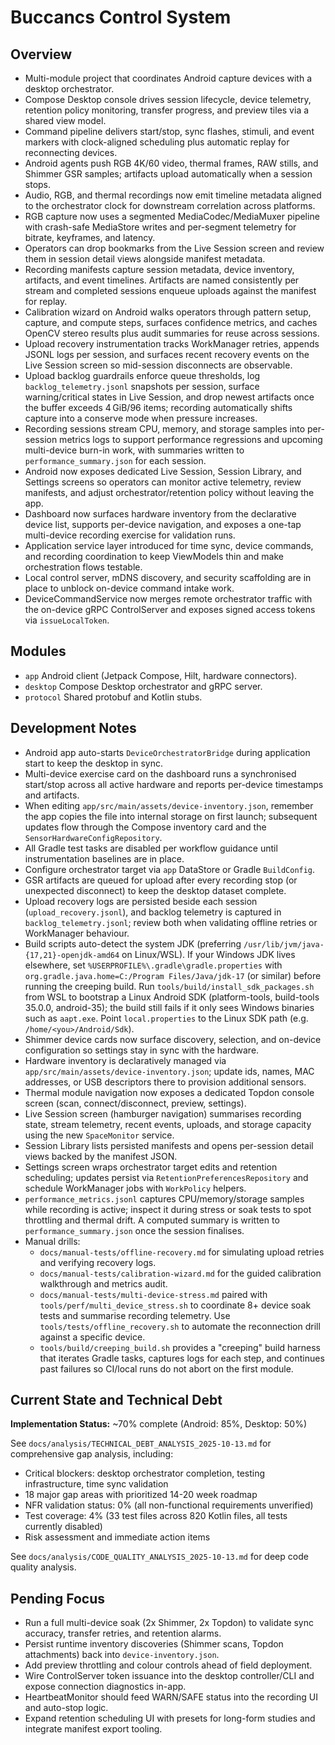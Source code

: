 # Buccancs Control System

## Overview

- Multi-module project that coordinates Android capture devices with a desktop orchestrator.
- Compose Desktop console drives session lifecycle, device telemetry, retention policy monitoring, transfer progress,
  and preview tiles via a shared view model.
- Command pipeline delivers start/stop, sync flashes, stimuli, and event markers with clock-aligned scheduling plus
  automatic replay for reconnecting devices.
- Android agents push RGB 4K/60 video, thermal frames, RAW stills, and Shimmer GSR samples; artifacts upload
  automatically when a session stops.
- Audio, RGB, and thermal recordings now emit timeline metadata aligned to the orchestrator clock for downstream
  correlation across platforms.
- RGB capture now uses a segmented MediaCodec/MediaMuxer pipeline with crash-safe MediaStore writes and per-segment
  telemetry for bitrate, keyframes, and latency.
- Operators can drop bookmarks from the Live Session screen and review them in session detail views alongside manifest
  metadata.
- Recording manifests capture session metadata, device inventory, artifacts, and event timelines. Artifacts are named
  consistently per stream and completed sessions enqueue uploads against the manifest for replay.
- Calibration wizard on Android walks operators through pattern setup, capture, and compute steps, surfaces confidence
  metrics, and caches OpenCV stereo results plus audit summaries for reuse across sessions.
- Upload recovery instrumentation tracks WorkManager retries, appends JSONL logs per session, and surfaces recent
  recovery events on the Live Session screen so mid-session disconnects are observable.
- Upload backlog guardrails enforce queue thresholds, log `backlog_telemetry.jsonl` snapshots per session, surface
  warning/critical states in Live Session, and drop newest artifacts once the buffer exceeds 4 GiB/96 items; recording
  automatically shifts capture into a conserve mode when pressure increases.
- Recording sessions stream CPU, memory, and storage samples into per-session metrics logs to support performance
  regressions and upcoming multi-device burn-in work, with summaries written to `performance_summary.json` for each
  session.
- Android now exposes dedicated Live Session, Session Library, and Settings screens so operators can monitor active
  telemetry, review manifests, and adjust orchestrator/retention policy without leaving the app.
- Dashboard now surfaces hardware inventory from the declarative device list, supports per-device navigation, and
  exposes a one-tap multi-device recording exercise for validation runs.
- Application service layer introduced for time sync, device commands, and recording coordination to keep ViewModels
  thin and make orchestration flows testable.
- Local control server, mDNS discovery, and security scaffolding are in place to unblock on-device command intake work.
- DeviceCommandService now merges remote orchestrator traffic with the on-device gRPC ControlServer and exposes signed
  access tokens via `issueLocalToken`.

## Modules

- `app` Android client (Jetpack Compose, Hilt, hardware connectors).
- `desktop` Compose Desktop orchestrator and gRPC server.
- `protocol` Shared protobuf and Kotlin stubs.

## Development Notes

- Android app auto-starts `DeviceOrchestratorBridge` during application start to keep the desktop in sync.
- Multi-device exercise card on the dashboard runs a synchronised start/stop across all active hardware and reports
  per-device timestamps and artifacts.
- When editing `app/src/main/assets/device-inventory.json`, remember the app copies the file into internal storage on
  first launch; subsequent updates flow through the Compose inventory card and the `SensorHardwareConfigRepository`.
- All Gradle test tasks are disabled per workflow guidance until instrumentation baselines are in place.
- Configure orchestrator target via `app` DataStore or Gradle `BuildConfig`.
- GSR artifacts are queued for upload after every recording stop (or unexpected disconnect) to keep the desktop dataset
  complete.
- Upload recovery logs are persisted beside each session (`upload_recovery.jsonl`), and backlog telemetry is captured in
  `backlog_telemetry.jsonl`; review both when validating offline retries or WorkManager behaviour.
- Build scripts auto-detect the system JDK (preferring `/usr/lib/jvm/java-{17,21}-openjdk-amd64` on Linux/WSL). If your
  Windows JDK lives elsewhere, set `%USERPROFILE%\.gradle\gradle.properties` with
  `org.gradle.java.home=C:/Program Files/Java/jdk-17` (or similar) before running the creeping build. Run
  `tools/build/install_sdk_packages.sh` from WSL to bootstrap a Linux Android SDK (platform-tools, build-tools 35.0.0,
  android-35); the build still fails if it only sees Windows binaries such as `aapt.exe`. Point `local.properties` to
  the Linux SDK path (e.g. `/home/<you>/Android/Sdk`).
- Shimmer device cards now surface discovery, selection, and on-device configuration so settings stay in sync with the
  hardware.
- Hardware inventory is declaratively managed via `app/src/main/assets/device-inventory.json`; update ids, names, MAC
  addresses, or USB descriptors there to provision additional sensors.
- Thermal module navigation now exposes a dedicated Topdon console screen (scan, connect/disconnect, preview, settings).
- Live Session screen (hamburger navigation) summarises recording state, stream telemetry, recent events, uploads, and
  storage capacity using the new `SpaceMonitor` service.
- Session Library lists persisted manifests and opens per-session detail views backed by the manifest JSON.
- Settings screen wraps orchestrator target edits and retention scheduling; updates persist via
  `RetentionPreferencesRepository` and schedule WorkManager jobs with `WorkPolicy` helpers.
- `performance_metrics.jsonl` captures CPU/memory/storage samples while recording is active; inspect it during stress or
  soak tests to spot throttling and thermal drift. A computed summary is written to `performance_summary.json` once the
  session finalises.
- Manual drills:
  - `docs/manual-tests/offline-recovery.md` for simulating upload retries and verifying recovery logs.
  - `docs/manual-tests/calibration-wizard.md` for the guided calibration walkthrough and metrics audit.
  - `docs/manual-tests/multi-device-stress.md` paired with `tools/perf/multi_device_stress.sh` to coordinate 8+ device
    soak tests and summarise recording telemetry. Use `tools/tests/offline_recovery.sh` to automate the reconnection
    drill against a specific device.
  - `tools/build/creeping_build.sh` provides a "creeping" build harness that iterates Gradle tasks, captures logs for
    each step, and continues past failures so CI/local runs do not abort on the first module.

## Current State and Technical Debt

**Implementation Status:** ~70% complete (Android: 85%, Desktop: 50%)

See `docs/analysis/TECHNICAL_DEBT_ANALYSIS_2025-10-13.md` for comprehensive gap analysis, including:
- Critical blockers: desktop orchestrator completion, testing infrastructure, time sync validation
- 18 major gap areas with prioritized 14-20 week roadmap
- NFR validation status: 0% (all non-functional requirements unverified)
- Test coverage: 4% (33 test files across 820 Kotlin files, all tests currently disabled)
- Risk assessment and immediate action items

See `docs/analysis/CODE_QUALITY_ANALYSIS_2025-10-13.md` for deep code quality analysis.

## Pending Focus

- Run a full multi-device soak (2x Shimmer, 2x Topdon) to validate sync accuracy, transfer retries, and retention
  alarms.
- Persist runtime inventory discoveries (Shimmer scans, Topdon attachments) back into `device-inventory.json`.
- Add preview throttling and colour controls ahead of field deployment.
- Wire ControlServer token issuance into the desktop controller/CLI and expose connection diagnostics in-app.
- HeartbeatMonitor should feed WARN/SAFE status into the recording UI and auto-stop logic.
- Expand retention scheduling UI with presets for long-form studies and integrate manifest export tooling.


